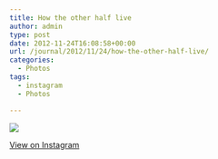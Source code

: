 ```yaml
---
title: How the other half live
author: admin
type: post
date: 2012-11-24T16:08:58+00:00
url: /journal/2012/11/24/how-the-other-half-live/
categories:
  - Photos
tags:
  - instagram
  - Photos

---
```

![][1]

<p class="view-instagram">
  <a href="http://instagr.am/p/Sax25ZKll_/">View on Instagram</a>
</p>

 [1]: http://lobban.org/wordpress//HLIC/1a5c04a21a7852907ba8a217da56d481.jpg